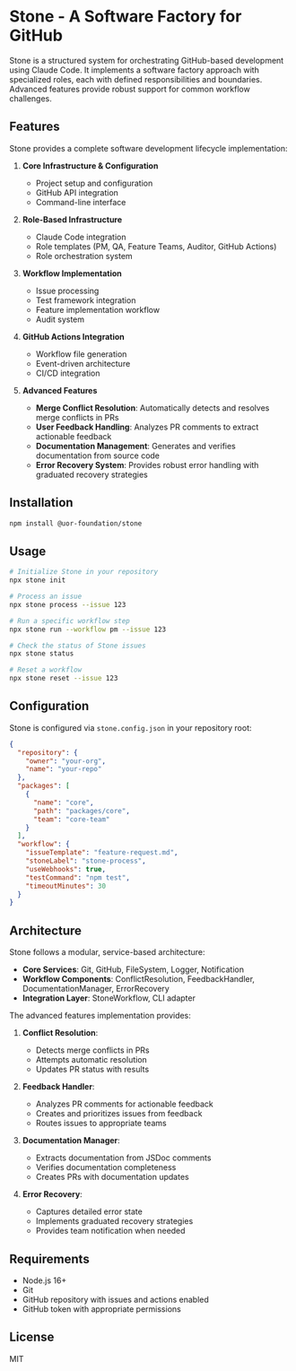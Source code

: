 # Stone - A Software Factory for GitHub

Stone is a structured system for orchestrating GitHub-based development using Claude Code. It implements a software factory approach with specialized roles, each with defined responsibilities and boundaries. Advanced features provide robust support for common workflow challenges.

## Features

Stone provides a complete software development lifecycle implementation:

1. **Core Infrastructure & Configuration**
   - Project setup and configuration
   - GitHub API integration
   - Command-line interface

2. **Role-Based Infrastructure**
   - Claude Code integration
   - Role templates (PM, QA, Feature Teams, Auditor, GitHub Actions)
   - Role orchestration system

3. **Workflow Implementation**
   - Issue processing
   - Test framework integration
   - Feature implementation workflow
   - Audit system

4. **GitHub Actions Integration**
   - Workflow file generation
   - Event-driven architecture
   - CI/CD integration

5. **Advanced Features**
   - **Merge Conflict Resolution**: Automatically detects and resolves merge conflicts in PRs
   - **User Feedback Handling**: Analyzes PR comments to extract actionable feedback
   - **Documentation Management**: Generates and verifies documentation from source code
   - **Error Recovery System**: Provides robust error handling with graduated recovery strategies

## Installation

```bash
npm install @uor-foundation/stone
```

## Usage

```bash
# Initialize Stone in your repository
npx stone init

# Process an issue
npx stone process --issue 123

# Run a specific workflow step
npx stone run --workflow pm --issue 123

# Check the status of Stone issues
npx stone status

# Reset a workflow
npx stone reset --issue 123
```

## Configuration

Stone is configured via `stone.config.json` in your repository root:

```json
{
  "repository": {
    "owner": "your-org",
    "name": "your-repo"
  },
  "packages": [
    {
      "name": "core",
      "path": "packages/core",
      "team": "core-team"
    }
  ],
  "workflow": {
    "issueTemplate": "feature-request.md",
    "stoneLabel": "stone-process",
    "useWebhooks": true,
    "testCommand": "npm test",
    "timeoutMinutes": 30
  }
}
```

## Architecture

Stone follows a modular, service-based architecture:

- **Core Services**: Git, GitHub, FileSystem, Logger, Notification
- **Workflow Components**: ConflictResolution, FeedbackHandler, DocumentationManager, ErrorRecovery
- **Integration Layer**: StoneWorkflow, CLI adapter

The advanced features implementation provides:

1. **Conflict Resolution**:
   - Detects merge conflicts in PRs
   - Attempts automatic resolution
   - Updates PR status with results

2. **Feedback Handler**:
   - Analyzes PR comments for actionable feedback
   - Creates and prioritizes issues from feedback
   - Routes issues to appropriate teams

3. **Documentation Manager**:
   - Extracts documentation from JSDoc comments
   - Verifies documentation completeness
   - Creates PRs with documentation updates

4. **Error Recovery**:
   - Captures detailed error state
   - Implements graduated recovery strategies
   - Provides team notification when needed

## Requirements

- Node.js 16+
- Git
- GitHub repository with issues and actions enabled
- GitHub token with appropriate permissions

## License

MIT